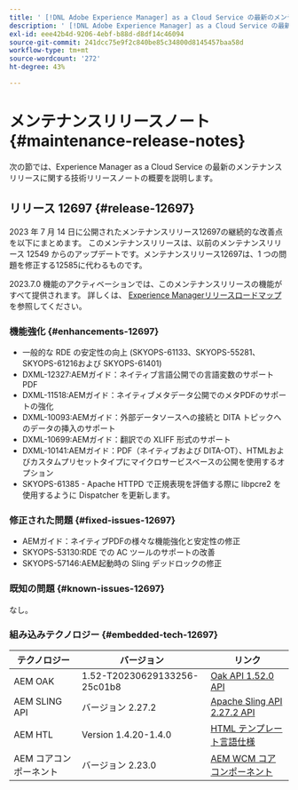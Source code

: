 ```yaml
---
title: ' [!DNL Adobe Experience Manager] as a Cloud Service の最新のメンテナンスリリースノート'
description: ' [!DNL Adobe Experience Manager] as a Cloud Service の最新のメンテナンスリリースノート'
exl-id: eee42b4d-9206-4ebf-b88d-d8df14c46094
source-git-commit: 241dcc75e9f2c840be85c34800d8145457baa58d
workflow-type: tm+mt
source-wordcount: '272'
ht-degree: 43%

---
```


# メンテナンスリリースノート {#maintenance-release-notes}

次の節では、Experience Manager as a Cloud Service の最新のメンテナンスリリースに関する技術リリースノートの概要を説明します。

## リリース 12697 {#release-12697}

2023 年 7 月 14 日に公開されたメンテナンスリリース12697の継続的な改善点を以下にまとめます。 このメンテナンスリリースは、以前のメンテナンスリリース 12549 からのアップデートです。メンテナンスリリース12697は、1 つの問題を修正する12585に代わるものです。

2023.7.0 機能のアクティベーションでは、このメンテナンスリリースの機能がすべて提供されます。 詳しくは、 [Experience Managerリリースロードマップ](https://experienceleague.adobe.com/docs/experience-manager-release-information/aem-release-updates/update-releases-roadmap.html?lang=ja) を参照してください。

### 機能強化 {#enhancements-12697}

- 一般的な RDE の安定性の向上 (SKYOPS-61133、SKYOPS-55281、SKYOPS-61216および SKYOPS-61401)
- DXML-12327:AEMガイド：ネイティブ言語公開での言語変数のサポートPDF
- DXML-11518:AEMガイド：ネイティブメタデータ公開でのメタPDFのサポートの強化
- DXML-10093:AEMガイド：外部データソースへの接続と DITA トピックへのデータの挿入のサポート
- DXML-10699:AEMガイド：翻訳での XLIFF 形式のサポート
- DXML-10141:AEMガイド：PDF（ネイティブおよび DITA-OT）、HTMLおよびカスタムプリセットタイプにマイクロサービスベースの公開を使用するオプション
- SKYOPS-61385 - Apache HTTPD で正規表現を評価する際に libpcre2 を使用するように Dispatcher を更新します。

### 修正された問題 {#fixed-issues-12697}

- AEMガイド：ネイティブPDFの様々な機能強化と安定性の修正
- SKYOPS-53130:RDE での AC ツールのサポートの改善
- SKYOPS-57146:AEM起動時の Sling デッドロックの修正

### 既知の問題 {#known-issues-12697}

なし。

### 組み込みテクノロジー {#embedded-tech-12697}

| テクノロジー | バージョン | リンク |
|---|---|---|
| AEM OAK | 1.52-T20230629133256-25c01b8 | [Oak API 1.52.0 API](https://www.javadoc.io/doc/org.apache.jackrabbit/oak-api/1.52.0/index.html) |
| AEM SLING API | バージョン 2.27.2 | [Apache Sling API 2.27.2 API](https://www.javadoc.io/doc/org.apache.sling/org.apache.sling.api/latest/index.html) |
| AEM HTL | Version 1.4.20-1.4.0 | [HTML テンプレート言語仕様](https://github.com/adobe/htl-spec) |
| AEM コアコンポーネント | バージョン 2.23.0 | [AEM WCM コアコンポーネント](https://github.com/adobe/aem-core-wcm-components) |
